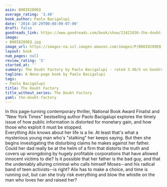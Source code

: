 ```yaml
---
asin: B00I8289EQ
average_rating: '3.40'
book_author: Paolo Bacigalupi
date: '2014-10-29T00:00:00-07:00'
draft: false
goodreads_link: https://www.goodreads.com/book/show/21421836-the-doubt-factory
image:
- B00I8289EQ.jpg
image_url: https://images-na.ssl-images-amazon.com/images/P/B00I8289EQ.01._SCLZZZZZZZ.jpg
layout: book
num_pages: null
review_rating: '5'
started_at: ''
summary: The Doubt Factory by Paolo Bacigalupi - rated 3.40/5 on Goodreads
tagline: A None-page book by Paolo Bacigalupi
tags:
- Paolo Bacigalupi
title: The Doubt Factory
title_without_series: The Doubt Factory
yaml: the-doubt-factory
---
```


In this page-turning contemporary thriller, National Book Award Finalist and "New York Times" bestselling author Paolo Bacigalupi explores the timely issue of how public information is distorted for monetary gain, and how those who exploit it must be stopped.<br />Everything Alix knows about her life is a lie. At least that's what a mysterious young man who's "stalking" her keeps saying. But then she begins investigating the disturbing claims he makes against her father. Could her dad really be at the helm of a firm that distorts the truth and covers up wrongdoing by hugely profitable corporations that have allowed innocent victims to die? Is it possible that her father is the bad guy, and that the undeniably alluring criminal who calls himself Moses--and his radical band of teen activists--is right? Alix has to make a choice, and time is running out, but can she truly risk everything and blow the whistle on the man who loves her and raised her?